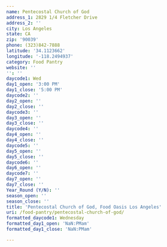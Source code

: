 ```yaml
---
name: Pentecostal Church of God
address_1: 2829 1/4 Fletcher Drive
address_2: ''
city: Los Angeles
state: CA
zip: '90039'
phone: (323)842-7888
latitude: '34.1123662'
longitude: '-118.2494937'
category: Food Pantry
website: ''
'': ''
daycode1: Wed
day1_open: '3:00 PM'
day1_close: '5:00 PM'
daycode2: ''
day2_open: ''
day2_close: ''
daycode3: ''
day3_open: ''
day3_close: ''
daycode4: ''
day4_open: ''
day4_close: ''
daycode5: ''
day5_open: ''
day5_close: ''
daycode6: ''
day6_open: ''
daycode7: ''
day7_open: ''
day7_close: ''
Year_Round (Y/N): ''
season_open: ''
season_close: ''
title: 'Pentecostal Church of God, Food Oasis Los Angeles'
uri: /food-pantry/pentecostal-church-of-god/
formatted_daycode1: Wednesday
formatted_day1_open: 'NaN:PMam'
formatted_day1_close: 'NaN:PMam'

---
```

